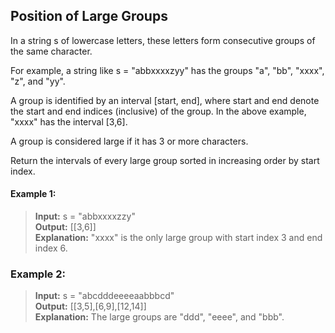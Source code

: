 ## Position of Large Groups

In a string s of lowercase letters, these letters form consecutive groups of the same character.

For example, a string like s = "abbxxxxzyy" has the groups "a", "bb", "xxxx", "z", and "yy".

A group is identified by an interval [start, end], where start and end denote the start and end indices (inclusive) of the group. In the above example, "xxxx" has the interval [3,6].

A group is considered large if it has 3 or more characters.

Return the intervals of every large group sorted in increasing order by start index.

#### Example 1:
> **Input:** s = "abbxxxxzzy"<br>
> **Output:** [[3,6]]<br>
> **Explanation:** "xxxx" is the only large group with start index 3 and end index 6.

### Example 2:
> **Input:** s = "abcdddeeeeaabbbcd"<br>
> **Output:** [[3,5],[6,9],[12,14]]<br>
> **Explanation:** The large groups are "ddd", "eeee", and "bbb".